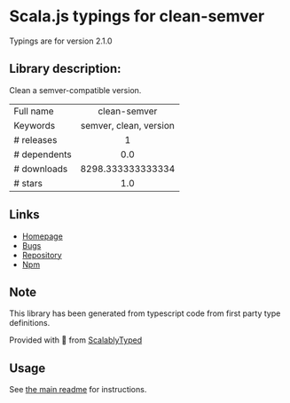 
# Scala.js typings for clean-semver

Typings are for version 2.1.0

## Library description:
Clean a semver-compatible version.

|                    |                 |
| ------------------ | :-------------: |
| Full name          | clean-semver |
| Keywords           | semver, clean, version |
| # releases         | 1 |
| # dependents       | 0.0 |
| # downloads        | 8298.333333333334 |
| # stars            | 1.0 |

## Links
- [Homepage](https://github.com/Richienb/clean-semver#readme)
- [Bugs](https://github.com/Richienb/clean-semver/issues)
- [Repository](https://github.com/Richienb/clean-semver)
- [Npm](https://www.npmjs.com/package/clean-semver)
    


## Note
This library has been generated from typescript code from first party type definitions.

Provided with :purple_heart: from [ScalablyTyped](https://github.com/oyvindberg/ScalablyTyped)

## Usage
See [the main readme](../../readme.md) for instructions.


